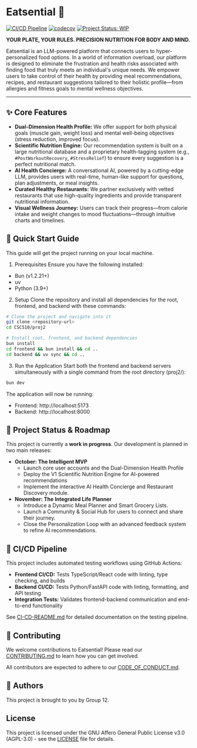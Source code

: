 # Eatsential 🥗

[![CI/CD Pipeline](https://github.com/Asoingbob225/CSC510/actions/workflows/ci.yml/badge.svg)](https://github.com/Asoingbob225/CSC510/actions/workflows/ci.yml)
[![codecov](https://codecov.io/gh/Asoingbob225/CSC510/branch/main/graph/badge.svg)](https://codecov.io/gh/Asoingbob225/CSC510)
[![Project Status: WIP](https://img.shields.io/badge/status-wip-yellow.svg)](#)

**YOUR PLATE, YOUR RULES. PRECISION NUTRITION FOR BODY AND MIND.**

Eatsential is an LLM-powered platform that connects users to hyper-personalized food options. In a world of information overload, our platform is designed to eliminate the frustration and health risks associated with finding food that truly meets an individual's unique needs. We empower users to take control of their health by providing meal recommendations, recipes, and restaurant suggestions tailored to their holistic profile—from allergies and fitness goals to mental wellness objectives.

---

## ✨ Core Features

- **Dual-Dimension Health Profile:** We offer support for both physical goals (muscle gain, weight loss) and mental well-being objectives (stress reduction, improved focus).
- **Scientific Nutrition Engine:** Our recommendation system is built on a large nutritional database and a proprietary health-tagging system (e.g., `#PostWorkoutRecovery`, `#StressRelief`) to ensure every suggestion is a perfect nutritional match.
- **AI Health Concierge:** A conversational AI, powered by a cutting-edge LLM, provides users with real-time, human-like support for questions, plan adjustments, or meal insights.
- **Curated Healthy Restaurants:** We partner exclusively with vetted restaurants that use high-quality ingredients and provide transparent nutritional information.
- **Visual Wellness Journey:** Users can track their progress—from calorie intake and weight changes to mood fluctuations—through intuitive charts and timelines.

## 🚀 Quick Start Guide

This guide will get the project running on your local machine.

1. Prerequisites
   Ensure you have the following installed:

- Bun (v1.2.21+)
- uv
- Python (3.9+)

2. Setup
   Clone the repository and install all dependencies for the root, frontend, and backend with these commands:

```Bash
# Clone the project and navigate into it
git clone <repository-url>
cd CSC510/proj2

# Install root, frontend, and backend dependencies
bun install
cd frontend && bun install && cd ..
cd backend && uv sync && cd ..
```

3. Run the Application
   Start both the frontend and backend servers simultaneously with a single command from the root directory (proj2/):

```Bash
bun dev
```

The application will now be running:

- Frontend: http://localhost:5173
- Backend: http://localhost:8000

## 🚀 Project Status & Roadmap

This project is currently a **work in progress**. Our development is planned in two main releases:

- **October: The Intelligent MVP**
  - Launch core user accounts and the Dual-Dimension Health Profile
  - Deploy the V1 Scientific Nutrition Engine for AI-powered recommendations
  - Implement the interactive AI Health Concierge and Restaurant Discovery module.
- **November: The Integrated Life Planner**
  - Introduce a Dynamic Meal Planner and Smart Grocery Lists.
  - Launch a Community & Social Hub for users to connect and share their journey.
  - Close the Personalization Loop with an advanced feedback system to refine AI recommendations.

## 🤖 CI/CD Pipeline

This project includes automated testing workflows using GitHub Actions:

- **Frontend CI/CD:** Tests TypeScript/React code with linting, type checking, and builds
- **Backend CI/CD:** Tests Python/FastAPI code with linting, formatting, and API testing
- **Integration Tests:** Validates frontend-backend communication and end-to-end functionality

See [CI-CD-README.md](../CI-CD-README.md) for detailed documentation on the testing pipeline.

## 🤝 Contributing

We welcome contributions to Eatsential! Please read our [CONTRIBUTING.md](CONTRIBUTING.md) to learn how you can get involved.

All contributors are expected to adhere to our [CODE_OF_CONDUCT.md](CODE_OF_CONDUCT.md).

## 👥 Authors

This project is brought to you by Group 12.

## License

This project is licensed under the GNU Affero General Public License v3.0 (AGPL-3.0) - see the [LICENSE](LICENSE) file for details.
